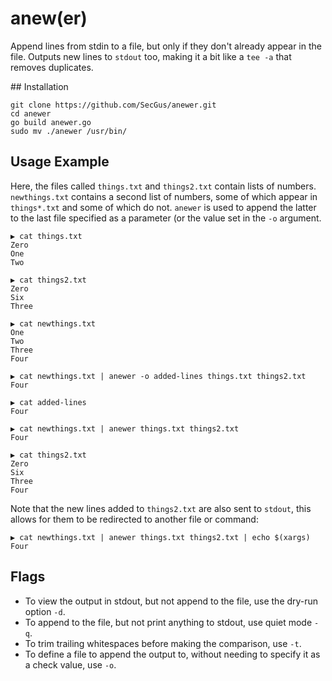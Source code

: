 # anew(er)

Append lines from stdin to a file, but only if they don't already appear in the file.
Outputs new lines to `stdout` too, making it a bit like a `tee -a` that removes duplicates.

## Installation
```
git clone https://github.com/SecGus/anewer.git
cd anewer
go build anewer.go
sudo mv ./anewer /usr/bin/
```

## Usage Example

Here, the files called `things.txt` and `things2.txt` contain lists of numbers. `newthings.txt` contains a second
list of numbers, some of which appear in `things*.txt` and some of which do not. `anewer` is used
to append the latter to the last file specified as a parameter (or the value set in the `-o` argument.


```
▶ cat things.txt
Zero
One
Two

▶ cat things2.txt
Zero
Six
Three

▶ cat newthings.txt
One
Two
Three
Four

▶ cat newthings.txt | anewer -o added-lines things.txt things2.txt
Four

▶ cat added-lines
Four

▶ cat newthings.txt | anewer things.txt things2.txt
Four

▶ cat things2.txt
Zero
Six
Three
Four

```

Note that the new lines added to `things2.txt` are also sent to `stdout`, this allows for them to
be redirected to another file or command:

```
▶ cat newthings.txt | anewer things.txt things2.txt | echo $(xargs)
Four
```

## Flags

- To view the output in stdout, but not append to the file, use the dry-run option `-d`.
- To append to the file, but not print anything to stdout, use quiet mode `-q`.
- To trim trailing whitespaces before making the comparison, use `-t`.
- To define a file to append the output to, without needing to specify it as a check value, use `-o`.
